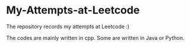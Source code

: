 # My-Attempts-at-Leetcode

The repository records my attempts at Leetcode :)

The codes are mainly written in cpp. Some are written in Java or Python.
